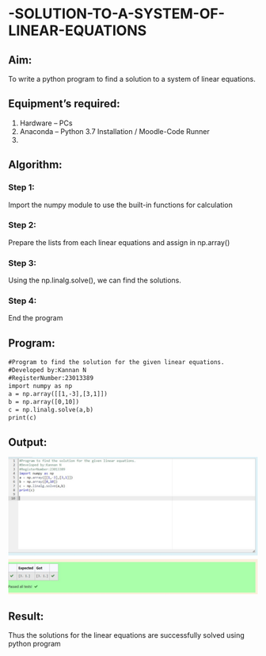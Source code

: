 # -SOLUTION-TO-A-SYSTEM-OF-LINEAR-EQUATIONS
## Aim:
To write a python program to find a solution to a system of linear equations.

## Equipment’s required:
1. 	Hardware – PCs
2. 	Anaconda – Python 3.7 Installation / Moodle-Code Runner
3. 	
## Algorithm:
### Step 1: 
Import the numpy module to use the built-in functions for calculation
### Step 2: 
Prepare the lists from each linear equations and assign in np.array()
### Step 3: 
Using the np.linalg.solve(), we can find the solutions.
### Step 4: 
End the program

## Program:
```
#Program to find the solution for the given linear equations.
#Developed by:Kannan N 
#RegisterNumber:23013389
import numpy as np
a = np.array([[1,-3],[3,1]])
b = np.array([0,10])
c = np.linalg.solve(a,b)
print(c)
```
## Output:
![Alt text](image.png)

## Result: 
Thus the solutions for the linear equations are successfully solved using python program

